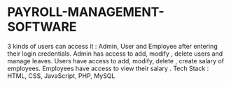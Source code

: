 # PAYROLL-MANAGEMENT-SOFTWARE
3 kinds of users can access it : Admin, User and Employee after entering their login credentials. Admin has access to add, modify , delete users and  manage leaves. Users have access to add, modify, delete , create salary of employees. Employees have access to view their salary . Tech Stack : HTML, CSS, JavaScript, PHP, MySQL
